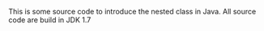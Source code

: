 This is some source code to introduce the nested class in Java.
All source code are build in JDK 1.7

